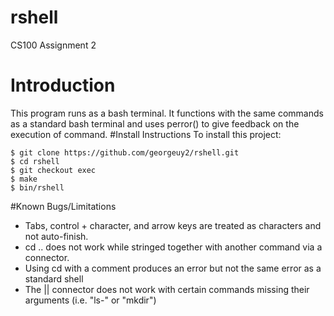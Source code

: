 # rshell
CS100 Assignment 2
# Introduction 
This program runs as a bash terminal. It functions with the same commands as a standard bash terminal and uses perror() to give feedback on the execution of command.
#Install Instructions
To install this project:
```
$ git clone https://github.com/georgeuy2/rshell.git
$ cd rshell
$ git checkout exec
$ make
$ bin/rshell
```
#Known Bugs/Limitations
* Tabs, control + character, and arrow keys are treated as characters and not auto-finish.
* cd .. does not work while stringed together with another command via a connector.
* Using cd with a comment produces an error but not the same error as a standard shell
* The || connector does not work with certain commands missing their arguments (i.e. "ls-" or "mkdir")  
